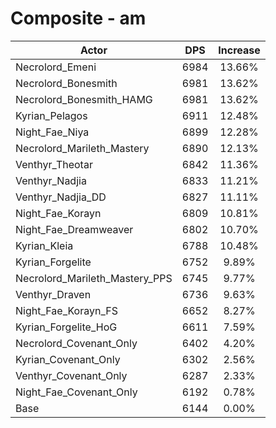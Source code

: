 # Composite - am
| Actor | DPS | Increase |
|---|:---:|:---:|
|Necrolord_Emeni|6984|13.66%|
|Necrolord_Bonesmith|6981|13.62%|
|Necrolord_Bonesmith_HAMG|6981|13.62%|
|Kyrian_Pelagos|6911|12.48%|
|Night_Fae_Niya|6899|12.28%|
|Necrolord_Marileth_Mastery|6890|12.13%|
|Venthyr_Theotar|6842|11.36%|
|Venthyr_Nadjia|6833|11.21%|
|Venthyr_Nadjia_DD|6827|11.11%|
|Night_Fae_Korayn|6809|10.81%|
|Night_Fae_Dreamweaver|6802|10.70%|
|Kyrian_Kleia|6788|10.48%|
|Kyrian_Forgelite|6752|9.89%|
|Necrolord_Marileth_Mastery_PPS|6745|9.77%|
|Venthyr_Draven|6736|9.63%|
|Night_Fae_Korayn_FS|6652|8.27%|
|Kyrian_Forgelite_HoG|6611|7.59%|
|Necrolord_Covenant_Only|6402|4.20%|
|Kyrian_Covenant_Only|6302|2.56%|
|Venthyr_Covenant_Only|6287|2.33%|
|Night_Fae_Covenant_Only|6192|0.78%|
|Base|6144|0.00%|
